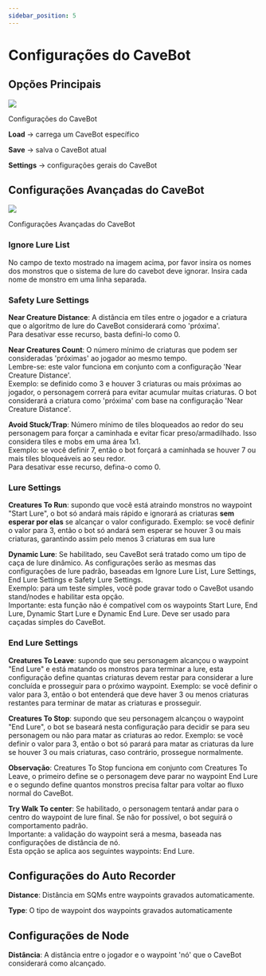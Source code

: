 ```yaml
---
sidebar_position: 5
---
```


# Configurações do CaveBot
## Opções Principais
<div class="text--center">
  <img src="/img/cavebot_settings.png" />
  <p>Configurações do CaveBot</p>
</div>

**Load** -> carrega um CaveBot específico

**Save** -> salva o CaveBot atual

**Settings** -> configurações gerais do CaveBot

## Configurações Avançadas do CaveBot
<div class="text--center">
  <img src="/img/cavebot_settings_window_2.png" />
  <p>Configurações Avançadas do CaveBot</p>
</div>

### Ignore Lure List
No campo de texto mostrado na imagem acima, por favor insira os nomes dos monstros que o sistema de lure do cavebot deve ignorar. Insira cada nome de monstro em uma linha separada.

### Safety Lure Settings
**Near Creature Distance**: A distância em tiles entre o jogador e a criatura que o algoritmo de lure do CaveBot considerará como 'próxima'.<br />Para desativar esse recurso, basta defini-lo como 0.

**Near Creatures Count**: O número mínimo de criaturas que podem ser consideradas 'próximas' ao jogador ao mesmo tempo.<br />Lembre-se: este valor funciona em conjunto com a configuração 'Near Creature Distance'.<br />Exemplo: se definido como 3 e houver 3 criaturas ou mais próximas ao jogador, o personagem correrá para evitar acumular muitas criaturas. O bot considerará a criatura como 'próxima' com base na configuração 'Near Creature Distance'.

**Avoid Stuck/Trap**: Número mínimo de tiles bloqueados ao redor do seu personagem para forçar a caminhada e evitar ficar preso/armadilhado. Isso considera tiles e mobs em uma área 1x1.<br />Exemplo: se você definir 7, então o bot forçará a caminhada se houver 7 ou mais tiles bloqueáveis ao seu redor.<br />Para desativar esse recurso, defina-o como 0.

### Lure Settings
**Creatures To Run**: supondo que você está atraindo monstros no waypoint "Start Lure", o bot só andará mais rápido e ignorará as criaturas **sem esperar por elas** se alcançar o valor configurado. Exemplo: se você definir o valor para 3, então o bot só andará sem esperar se houver 3 ou mais criaturas, garantindo assim pelo menos 3 criaturas em sua lure

**Dynamic Lure**: Se habilitado, seu CaveBot será tratado como um tipo de caça de lure dinâmico. As configurações serão as mesmas das configurações de lure padrão, baseadas em Ignore Lure List, Lure Settings, End Lure Settings e Safety Lure Settings.<br />Exemplo: para um teste simples, você pode gravar todo o CaveBot usando stand/nodes e habilitar esta opção.<br />Importante: esta função não é compatível com os waypoints Start Lure, End Lure, Dynamic Start Lure e Dynamic End Lure. Deve ser usado para caçadas simples do CaveBot.

### End Lure Settings
**Creatures To Leave**: supondo que seu personagem alcançou o waypoint "End Lure" e está matando os monstros para terminar a lure, esta configuração define quantas criaturas devem restar para considerar a lure concluída e prosseguir para o próximo waypoint. Exemplo: se você definir o valor para 3, então o bot entenderá que deve haver 3 ou menos criaturas restantes para terminar de matar as criaturas e prosseguir.

**Creatures To Stop**: supondo que seu personagem alcançou o waypoint "End Lure", o bot se baseará nesta configuração para decidir se para seu personagem ou não para matar as criaturas ao redor. Exemplo: se você definir o valor para 3, então o bot só parará para matar as criaturas da lure se houver 3 ou mais criaturas, caso contrário, prossegue normalmente.

**Observação**: Creatures To Stop funciona em conjunto com Creatures To Leave, o primeiro define se o personagem deve parar no waypoint End Lure e o segundo define quantos monstros precisa faltar para voltar ao fluxo normal do CaveBot.

**Try Walk To center**: Se habilitado, o personagem tentará andar para o centro do waypoint de lure final. Se não for possível, o bot seguirá o comportamento padrão.<br />Importante: a validação do waypoint será a mesma, baseada nas configurações de distância de nó.<br />Esta opção se aplica aos seguintes waypoints: End Lure.

## Configurações do Auto Recorder
**Distance**: Distância em SQMs entre waypoints gravados automaticamente.

**Type**: O tipo de waypoint dos waypoints gravados automaticamente

## Configurações de Node
**Distância**: A distância entre o jogador e o waypoint 'nó' que o CaveBot considerará como alcançado.